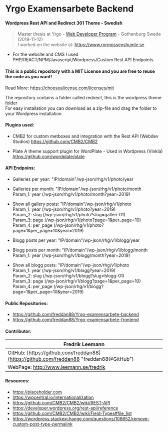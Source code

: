 # Yrgo Examensarbete Backend
#### Wordpress Rest API and Redirect 301 Theme - Swedish

> Master thesis at Yrgo - [Web Developer Program](https://yrgo.se/utbildningar/media-och-kommunikation/webbutvecklare/) - Gothenburg Swede (2019-11-12)<br/>
> I worked on the website at: https://www.rormossenshumle.se

- For the website and CMS I used PHP/REACT/NPM/Javascript/Wordpress/Custom Rest API Endpoints

#### This is a public repository with a MIT License and you are free to reuse the code as you want!
Read More:  https://choosealicense.com/licenses/mit

The repository contains a folder called redirect, this is the wordpress theme folder<br/>
For easy installation you can download as a zip-file and drag the folder to your Wordpress installation

#### Plugins used:

- CMB2 for custom metboxes and integration with the Rest API (Webdev Studios) https://github.com/CMB2/CMB2

- Plate A theme support plugin for WordPlate - Used in Wordpress (Vinkla) https://github.com/wordplate/plate

#### API Endpoins:

- Galleries per year: "IP/domain"/wp-json/rhg/v1/photo/year

- Galleries per month: "IP/domain"/wp-json/rhg/v1/photo/month<br/>
Param_1: year (/wp-json/rhg/v1/photo/month?year=2019)

- Show all gallery posts: "IP/domain"/wp-json/rhg/v1/photo<br/>
Param_1: year (/wp-json/rhg/v1/photo?year=2019)<br/>
Param_2: slug (/wp-json/rhg/v1/photo?slug=galleri-01)<br/>
Param_3: page (/wp-json/rhg/v1/photo?page=1&per_page=10)<br/>
Param_4: per_page (/wp-json/rhg/v1/photo?page=1&per_page=10&year=2019)

- Blogg posts per year: "IP/domain"/wp-json/rhg/v1/blogg/year

- Blogg posts per month: "IP/domain"/wp-json/rhg/v1/blogg/month<br/>
Param_1: year (/wp-json/rhg/v1/blogg/month?year=2019)

- Show all blogg posts: "IP/domain"/wp-json/rhg/v1/photo<br/>
Param_1: year (/wp-json/rhg/v1/blogg?year=2019)<br/>
Param_2: slug (/wp-json/rhg/v1/blogg?slug=blogg-01)<br/>
Param_3: page (/wp-json/rhg/v1/blogg?page=1&per_page=10)<br/>
Param_4: per_page (/wp-json/rhg/v1/blogg?page=1&per_page=10&year=2019)

#### Public Repositories:
- https://github.com/freddan88/Yrgo-examensarbete-backend
- https://github.com/freddan88/Yrgo-examensarbete-frontend

#### Contributor:
| Fredrik Leemann
|----------------
| GitHub: [https://github.com/freddan88](https://github.com/freddan88 "freddan88@GitHub")
| WebPage: http://www.leemann.se/fredrik

#### Resources:
- https://placeholder.com
- https://wpcentral.io/internationalization
- https://github.com/CMB2/CMB2/wiki/REST-API
- https://developer.wordpress.org/rest-api/reference
- https://github.com/CMB2/CMB2/wiki/Field-Types#file_list
- https://wordpress.stackexchange.com/questions/108652/remove-custom-post-type-permalink
